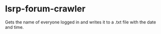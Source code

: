 # lsrp-forum-crawler

Gets the name of everyone logged in and writes it to a .txt file with the date and time.
